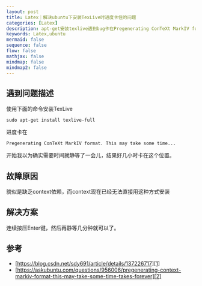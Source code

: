```yaml
---
layout: post
title: Latex｜解决ubuntu下安装TexLive时进度卡住的问题
categories: [Latex]
description: apt-get安装texlive遇到bug卡在Pregenerating ConTeXt MarkIV format. This may take some time...
keywords: Latex,ubuntu
mermaid: false
sequence: false
flow: false
mathjax: false
mindmap: false
mindmap2: false
---
```


## 遇到问题描述

使用下面的命令安装TexLive
```objc
sudo apt-get install texlive-full
```

进度卡在
```objc
Pregenerating ConTeXt MarkIV format. This may take some time...
```

开始我以为确实需要时间就静等了一会儿，结果好几小时卡在这个位置。

## 故障原因

貌似是缺乏context依赖，而context现在已经无法直接用这种方式安装


## 解决方案

连续按压Enter键，然后再静等几分钟就可以了。

## 参考

- [https://blog.csdn.net/sdy691/article/details/137226717][1]
- [https://askubuntu.com/questions/956006/pregenerating-context-markiv-format-this-may-take-some-time-takes-forever][2]

[1]: https://blog.csdn.net/sdy691/article/details/137226717
[2]: https://askubuntu.com/questions/956006/pregenerating-context-markiv-format-this-may-take-some-time-takes-forever
